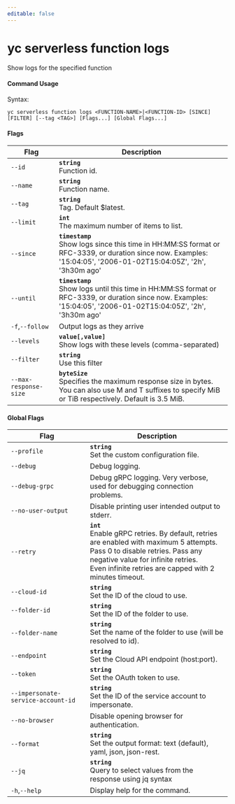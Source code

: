 ```yaml
---
editable: false
---
```


# yc serverless function logs

Show logs for the specified function

#### Command Usage

Syntax: 

`yc serverless function logs <FUNCTION-NAME>|<FUNCTION-ID> [SINCE] [FILTER] [--tag <TAG>] [Flags...] [Global Flags...]`

#### Flags

| Flag | Description |
|----|----|
|`--id`|<b>`string`</b><br/>Function id.|
|`--name`|<b>`string`</b><br/>Function name.|
|`--tag`|<b>`string`</b><br/>Tag. Default $latest.|
|`--limit`|<b>`int`</b><br/>The maximum number of items to list.|
|`--since`|<b>`timestamp`</b><br/>Show logs since this time in HH:MM:SS format or RFC-3339, or duration since now. Examples: '15:04:05', '2006-01-02T15:04:05Z', '2h', '3h30m ago'|
|`--until`|<b>`timestamp`</b><br/>Show logs until this time in HH:MM:SS format or RFC-3339, or duration since now. Examples: '15:04:05', '2006-01-02T15:04:05Z', '2h', '3h30m ago'|
|`-f`,`--follow`|Output logs as they arrive|
|`--levels`|<b>`value[,value]`</b><br/>Show logs with these levels (comma-separated)|
|`--filter`|<b>`string`</b><br/>Use this filter|
|`--max-response-size`|<b>`byteSize`</b><br/>Specifies the maximum response size in bytes. You can also use M and T suffixes to specify MiB or TiB respectively. Default is 3.5 MiB.|

#### Global Flags

| Flag | Description |
|----|----|
|`--profile`|<b>`string`</b><br/>Set the custom configuration file.|
|`--debug`|Debug logging.|
|`--debug-grpc`|Debug gRPC logging. Very verbose, used for debugging connection problems.|
|`--no-user-output`|Disable printing user intended output to stderr.|
|`--retry`|<b>`int`</b><br/>Enable gRPC retries. By default, retries are enabled with maximum 5 attempts.<br/>Pass 0 to disable retries. Pass any negative value for infinite retries.<br/>Even infinite retries are capped with 2 minutes timeout.|
|`--cloud-id`|<b>`string`</b><br/>Set the ID of the cloud to use.|
|`--folder-id`|<b>`string`</b><br/>Set the ID of the folder to use.|
|`--folder-name`|<b>`string`</b><br/>Set the name of the folder to use (will be resolved to id).|
|`--endpoint`|<b>`string`</b><br/>Set the Cloud API endpoint (host:port).|
|`--token`|<b>`string`</b><br/>Set the OAuth token to use.|
|`--impersonate-service-account-id`|<b>`string`</b><br/>Set the ID of the service account to impersonate.|
|`--no-browser`|Disable opening browser for authentication.|
|`--format`|<b>`string`</b><br/>Set the output format: text (default), yaml, json, json-rest.|
|`--jq`|<b>`string`</b><br/>Query to select values from the response using jq syntax|
|`-h`,`--help`|Display help for the command.|
